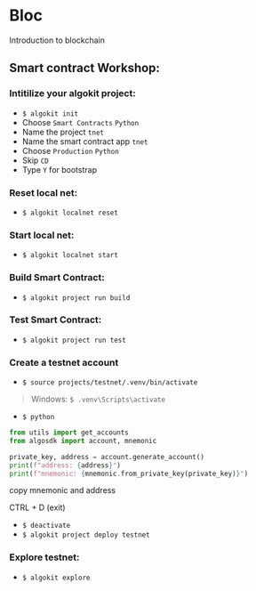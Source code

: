 # Bloc
Introduction to blockchain

## Smart contract Workshop:

### Intitilize your algokit project:
- `$ algokit init`
- Choose `Smart Contracts` `Python`
- Name the project `tnet`
- Name the smart contract app `tnet`
- Choose `Production` `Python`
- Skip `CD`
- Type `Y` for bootstrap

### Reset local net:
- `$ algokit localnet reset`

### Start local net:
- `$ algokit localnet start`

### Build Smart Contract:
- `$ algokit project run build`

### Test Smart Contract:
- `$ algokit project run test`

### Create a testnet account
- `$ source projects/testnet/.venv/bin/activate`
> Windows: `$ .venv\Scripts\activate`
- `$ python`

```python
from utils import get_accounts
from algosdk import account, mnemonic

private_key, address = account.generate_account()
print(f"address: {address}")
print(f"mnemonic: {mnemonic.from_private_key(private_key)}")
```

copy mnemonic and address

CTRL + D (exit)
- `$ deactivate`
- `$ algokit project deploy testnet`


### Explore testnet:
- `$ algokit explore`
